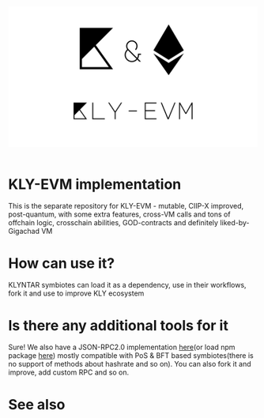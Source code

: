 <div align="center">

<img src="./images/KLY-EVM.png">

</div>

<br/>

# KLY-EVM implementation

This is the separate repository for KLY-EVM - mutable, CIIP-X improved, post-quantum, with some extra features, cross-VM calls and tons of offchain logic, crosschain abilities, GOD-contracts and definitely liked-by-Gigachad VM

# How can use it?

KLYNTAR symbiotes can load it as a dependency, use in their workflows, fork it and use to improve KLY ecosystem

# Is there any additional tools for it

Sure! We also have a JSON-RPC2.0 implementation <a href="https://github.com/KLYN74R/KlyntarEVMJsonRPC">here</a>(or load npm package <a href="https://www.npmjs.com/package/@klyntar/klyntarevmjsonrpc">here</a>) mostly compatible with PoS & BFT based symbiotes(there is no support of methods about hashrate and so on). You can also fork it and improve, add custom RPC and so on.


# See also